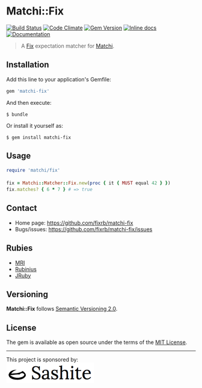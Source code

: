 # Matchi::Fix

[![Build Status](https://api.travis-ci.org/fixrb/matchi-fix.svg?branch=master)][travis]
[![Code Climate](https://codeclimate.com/github/fixrb/matchi-fix/badges/gpa.svg)][codeclimate]
[![Gem Version](https://badge.fury.io/rb/matchi-fix.svg)][gem]
[![Inline docs](https://inch-ci.org/github/fixrb/matchi-fix.svg?branch=master)][inchpages]
[![Documentation](https://img.shields.io/:yard-docs-38c800.svg)][rubydoc]

> A [Fix](https://github.com/fixrb/fix) expectation matcher for [Matchi](https://github.com/fixrb/matchi).

## Installation

Add this line to your application's Gemfile:

```ruby
gem 'matchi-fix'
```

And then execute:

    $ bundle

Or install it yourself as:

    $ gem install matchi-fix

## Usage

```ruby
require 'matchi/fix'

fix = Matchi::Matcher::Fix.new(proc { it { MUST equal 42 } })
fix.matches? { 6 * 7 } # => true
```

## Contact

* Home page: https://github.com/fixrb/matchi-fix
* Bugs/issues: https://github.com/fixrb/matchi-fix/issues

## Rubies

* [MRI](https://www.ruby-lang.org/)
* [Rubinius](https://rubinius.com/)
* [JRuby](https://www.jruby.org/)

## Versioning

__Matchi::Fix__ follows [Semantic Versioning 2.0](http://semver.org/).

## License

The gem is available as open source under the terms of the [MIT License](https://opensource.org/licenses/MIT).

***

<p>
  This project is sponsored by:<br />
  <a href="https://sashite.com/"><img
    src="https://github.com/fixrb/matchi-fix/raw/master/img/sashite.png"
    alt="Sashite" /></a>
</p>

[gem]: https://rubygems.org/gems/matchi-fix
[travis]: https://travis-ci.org/fixrb/matchi-fix
[codeclimate]: https://codeclimate.com/github/fixrb/matchi-fix
[inchpages]: https://inch-ci.org/github/fixrb/matchi-fix
[rubydoc]: https://rubydoc.info/gems/matchi-fix/frames
